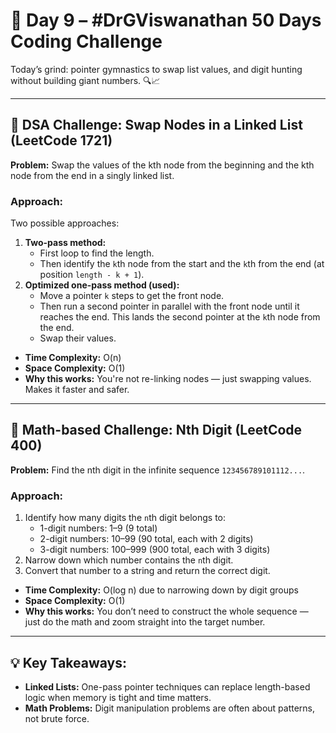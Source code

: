 # 🚀 Day 9 – #DrGViswanathan 50 Days Coding Challenge

Today’s grind: pointer gymnastics to swap list values, and digit hunting without building giant numbers. 🔍📈

---

## 💫 DSA Challenge: Swap Nodes in a Linked List (LeetCode 1721)
**Problem:** Swap the values of the kth node from the beginning and the kth node from the end in a singly linked list.

### Approach:
Two possible approaches:
1. **Two-pass method:**  
   - First loop to find the length.
   - Then identify the `k`th node from the start and the `k`th from the end (at position `length - k + 1`).
2. **Optimized one-pass method (used):**  
   - Move a pointer `k` steps to get the front node.
   - Then run a second pointer in parallel with the front node until it reaches the end. This lands the second pointer at the `k`th node from the end.
   - Swap their values.

- **Time Complexity:** O(n)  
- **Space Complexity:** O(1)  
- **Why this works:** You're not re-linking nodes — just swapping values. Makes it faster and safer.

---

## 💫 Math-based Challenge: Nth Digit (LeetCode 400)
**Problem:** Find the nth digit in the infinite sequence `123456789101112...`.

### Approach:
1. Identify how many digits the `n`th digit belongs to:
   - 1-digit numbers: 1–9 (9 total)
   - 2-digit numbers: 10–99 (90 total, each with 2 digits)
   - 3-digit numbers: 100–999 (900 total, each with 3 digits)
2. Narrow down which number contains the `n`th digit.
3. Convert that number to a string and return the correct digit.

- **Time Complexity:** O(log n) due to narrowing down by digit groups  
- **Space Complexity:** O(1)  
- **Why this works:** You don’t need to construct the whole sequence — just do the math and zoom straight into the target number.

---

## 💡 Key Takeaways:
- **Linked Lists:** One-pass pointer techniques can replace length-based logic when memory is tight and time matters.
- **Math Problems:** Digit manipulation problems are often about patterns, not brute force.


